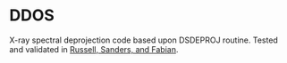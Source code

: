 # DDOS
X-ray spectral deprojection code based upon DSDEPROJ routine. Tested and validated in [Russell, Sanders, and Fabian](http://adsabs.harvard.edu/abs/2008MNRAS.390.1207R).
